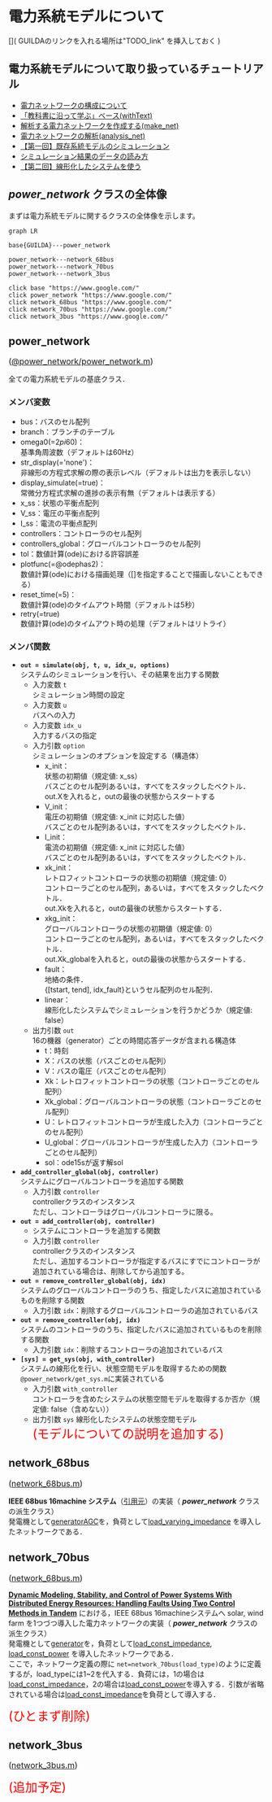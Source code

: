 # 電力系統モデルについて

[]( GUILDAのリンクを入れる場所は"TODO_link" を挿入しておく )

## 電力系統モデルについて取り扱っているチュートリアル
- [電力ネットワークの構成について](../../abstract)
- [「教科書に沿って学ぶ」ベース(withText)](../../Tutorials/withText)
- [解析する電力ネットワークを作成する(make_net)](../../Tutorials/make_net)
- [電力ネットワークの解析(analysis_net)](../../Tutorials/analysis_net)
- [【第一回】既存系統モデルのシミュレーション](../../Tutorials/step1)
- [シミュレーション結果のデータの読み方](../../Tutorials/step1-2)
- [【第二回】線形化したシステムを使う](../../Tutorials/step2)

## *power_network* クラスの全体像

まずは電力系統モデルに関するクラスの全体像を示します。

[](TODO_link→以下の図のリンクを正しいリンクへ変更)
```mermaid
graph LR

base{GUILDA}---power_network

power_network---network_68bus
power_network---network_70bus
power_network---network_3bus

click base "https://www.google.com/"
click power_network "https://www.google.com/"
click network_68bus "https://www.google.com/"
click network_70bus "https://www.google.com/"
click network_3bus "https://www.google.com/"
```

## **power_network**
<font size=3>([@power_network/power_network.m]())</font> [](TODO_link)

全ての電力系統モデルの基底クラス．

### メンバ変数
- bus：バスのセル配列
- branch：ブランチのテーブル
- omega0(=2*pi*60)：  
    基準角周波数（デフォルトは60Hz）
- str_display(='none')：  
    非線形の方程式求解の際の表示レベル（デフォルトは出力を表示しない）
- display_simulate(=true)：  
    常微分方程式求解の進捗の表示有無（デフォルトは表示する）
- x_ss：状態の平衡点配列
- V_ss：電圧の平衡点配列
- I_ss：電流の平衡点配列
- controllers：コントローラのセル配列
- controllers_global：グローバルコントローラのセル配列
- tol：数値計算(ode)における許容誤差
- plotfunc(=@odephas2)：  
    数値計算(ode)における描画処理（[]を指定することで描画しないこともできる）
- reset_time(=5)：  
    数値計算(ode)のタイムアウト時間（デフォルトは5秒）
- retry(=true)  
    数値計算(ode)のタイムアウト時の処理（デフォルトはリトライ）

### メンバ関数
- **`out = simulate(obj, t, u, idx_u, options)`**  
    システムのシミュレーションを行い、その結果を出力する関数
    - 入力変数 `t`  
        シミュレーション時間の設定
    - 入力変数 `u`  
        バスへの入力
    - 入力変数 `idx_u`  
        入力するバスの指定  
    - 入力引数 `option`  
        シミュレーションのオプションを設定する（構造体）  
        - x_init：  
            状態の初期値（規定値: x_ss）  
            バスごとのセル配列あるいは，すべてをスタックしたベクトル．  
            out.Xを入れると，outの最後の状態からスタートする
        - V_init：  
            電圧の初期値（規定値: x_init に対応した値）  
            バスごとのセル配列あるいは，すべてをスタックしたベクトル．  
        - I_init：  
            電流の初期値（規定値: x_init に対応した値）  
            バスごとのセル配列あるいは，すべてをスタックしたベクトル．  
        - xk_init：  
            レトロフィットコントローラの状態の初期値（規定値: 0）  
            コントローラごとのセル配列，あるいは，すべてをスタックしたベクトル．  
            out.Xkを入れると，outの最後の状態からスタートする．
        - xkg_init：  
            グローバルコントローラの状態の初期値（規定値: 0）  
            コントローラごとのセル配列，あるいは，すべてをスタックしたベクトル．  
            out.Xk_globalを入れると，outの最後の状態からスタートする．
        - fault：  
            地絡の条件．  
            {[tstart, tend], idx_fault}というセル配列のセル配列．
        - linear：  
            線形化したシステムでシミュレーションを行うかどうか（規定値: false）
    - 出力引数 `out`  
        16の機器（generator）ごとの時間応答データが含まれる構造体  
        - t：時刻
        - X：バスの状態（バスごとのセル配列）
        - V：バスの電圧（バスごとのセル配列）
        - Xk：レトロフィットコントローラの状態（コントローラごとのセル配列）
        - Xk_global：グローバルコントローラの状態（コントローラごとのセル配列）
        - U：レトロフィットコントローラが生成した入力（コントローラごとのセル配列）
        - U_global：グローバルコントローラが生成した入力（コントローラごとのセル配列）
        - sol：ode15sが返す解sol
-  **`add_controller_global(obj, controller)`**  
    システムにグローバルコントローラを追加する関数
    - 入力引数 `controller`  
        controllerクラスのインスタンス  
        ただし、コントローラはグローバルコントローラに限る。
-  **`out = add_controller(obj, controller)`**  
    - システムにコントローラを追加する関数
    - 入力引数 `controller`  
        controllerクラスのインスタンス  
        ただし、追加するコントローラが指定するバスにすでにコントローラが追加されている場合は、削除してから追加する。
-  **`out = remove_controller_global(obj, idx)`**  
    システムのグローバルコントローラのうち、指定したバスに追加されているものを削除する関数
    - 入力引数 `idx`：削除するグローバルコントローラの追加されているバス
-  **`out = remove_controller(obj, idx)`**  
    システムのコントローラのうち、指定したバスに追加されているものを削除する関数
    - 入力引数 `idx`：削除するコントローラの追加されているバス
-  **`[sys] = get_sys(obj, with_controller)`**  
    システムの線形化を行い、状態空間モデルを取得するための関数  
    `@power_network/get_sys.m`に実装されている
    - 入力引数 `with_controller`  
        コントローラを含めたシステムの状態空間モデルを取得するか否か（規定値: false（含めない））
    - 出力引数 `sys`
        線形化したシステムの状態空間モデル  
        <font size=5 color=red>(モデルについての説明を追加する)</font>


## **network_68bus**
<font size=3>([network_68bus.m]())</font> [](TODO_link)

**IEEE 68bus 16machine システム**（[引用元](https://www.springer.com/gp/book/9780387259499)）の実装（ ***power_network*** クラスの派生クラス）  
発電機として[generatorAGC](../component/#generator_agc)を，負荷として[load_varying_impedance](../component/#load_varying_impedance) を導入したネットワークである．  


## **network_70bus**
<font size=3>([network_68bus.m]())</font> [](TODO_link)

[**Dynamic Modeling, Stability, and Control of Power Systems With Distributed Energy Resources: Handling Faults Using Two Control Methods in Tandem**](https://ieeexplore.ieee.org/document/8667520) における，IEEE 68bus 16machineシステムへ solar, wind farm を1つづつ導入した電力ネットワークの実装（ ***power_network*** クラスの派生クラス）  
発電機として[generator](../component/#generator)を，負荷として[load_const_impedance](../component/#load_const_impedance), [load_const_power](../component/#load_const_power) を導入したネットワークである．  
ここで，ネットワーク定義の際に `net=network_70bus(load_type)`のように定義するが，load_typeには1~2を代入する．負荷には，1の場合は[load_const_impedance](../component/#load_const_impedance)，2の場合は[load_const_power](../component/#load_const_power)を導入する．引数が省略されている場合は[load_const_impedance](../component/#load_const_impedance)を負荷として導入する．  


<font size=5 color="red">(ひとまず削除)</font>  

## **network_3bus**
<font size=3>([network_3bus.m]())</font> [](TODO_link)

<font size=5 color="red">(追加予定)</font>